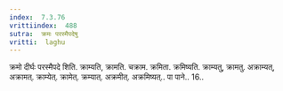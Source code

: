 ```yaml
---
index:  7.3.76
vrittiindex:  488
sutra:  क्रमः परस्मैपदेषु
vritti:  laghu 
---
```


क्रमो दीर्घः परस्मैपदे शिति. क्राम्यति, क्रामति. चक्राम. क्रमिता. क्रमिष्यति. क्राम्यतु, क्रामतु. अक्राम्यत्, अक्रामत्. क्राम्येत्. क्रामेत्. क्रम्यात्. अक्रमीत्. अक्रमिष्यत्.. पा पाने.. 16..

